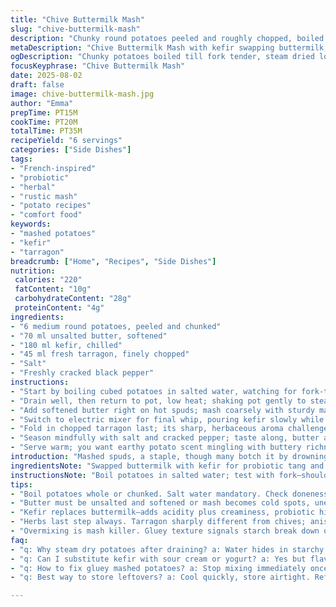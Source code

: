 ```yaml
---
title: "Chive Buttermilk Mash"
slug: "chive-buttermilk-mash"
description: "Chunky round potatoes peeled and roughly chopped, boiled till tender, mashed roughly with rich butter, then whipped with tangy kefir instead of traditional buttermilk, fresh tarragon swapped for usual chives. Salt and pepper to season. Six servings. Cooking and resting times adjusted slightly for texture. Simple, rustic, with a herbal twist and probiotic tang offering a new depth. Takes note of tactile cues over strict timing. Used kefir due to availability and love for its acidity and creaminess. Tarragon’s distinct anise aroma flips the usual chive experience. A trick learned to avoid watery mashed potatoes is drying steam off over low after draining."
metaDescription: "Chive Buttermilk Mash with kefir swapping buttermilk, tarragon flipping chive notes, rustic coarse mash whipped airy, steam drying for firm texture, six servings."
ogDescription: "Chunky potatoes boiled till fork tender, steam dried low heat, butter mashed in hot, kefir whipped in final, tarragon folded last—rustic, tangy, herbal twist."
focusKeyphrase: "Chive Buttermilk Mash"
date: 2025-08-02
draft: false
image: chive-buttermilk-mash.jpg
author: "Emma"
prepTime: PT15M
cookTime: PT20M
totalTime: PT35M
recipeYield: "6 servings"
categories: ["Side Dishes"]
tags:
- "French-inspired"
- "probiotic"
- "herbal"
- "rustic mash"
- "potato recipes"
- "comfort food"
keywords:
- "mashed potatoes"
- "kefir"
- "tarragon"
breadcrumb: ["Home", "Recipes", "Side Dishes"]
nutrition: 
 calories: "220"
 fatContent: "10g"
 carbohydrateContent: "28g"
 proteinContent: "4g"
ingredients:
- "6 medium round potatoes, peeled and chunked"
- "70 ml unsalted butter, softened"
- "180 ml kefir, chilled"
- "45 ml fresh tarragon, finely chopped"
- "Salt"
- "Freshly cracked black pepper"
instructions:
- "Start by boiling cubed potatoes in salted water, watching for fork-tender texture, around 20 minutes but check early to avoid mealy mush; vibrant potatoes give subtle creaminess."
- "Drain well, then return to pot, low heat; shaking pot gently to steam dry excess moisture for 2 minutes or until surface feels dry–this keeps mash fluffy and firm."
- "Add softened butter right on hot spuds; mash coarsely with sturdy masher to keep bite, mixing enough to absorb butter fats throughout."
- "Switch to electric mixer for final whip, pouring kefir slowly while mixing; texture turns airy and tangy, kefir bringing brightness missing with buttermilk substitute."
- "Fold in chopped tarragon last; its sharp, herbaceous aroma challenges the common chive subtlety, giving unexpected freshness."
- "Season mindfully with salt and cracked pepper; taste along, butter and kefir affect salt absorption differently than classic buttermilk recipes."
- "Serve warm; you want earthy potato scent mingling with buttery richness and herb punch. If potatoes become gluey, likely over-mashing or too much liquid—lesson learned the hard way."
introduction: "Mashed spuds, a staple, though many botch it by drowning in cream or overwhipping. Found myself craving something tangy, fresh—not the usual. Buttermilk traditional, sure, but kefir? Replaces buttermilk so well, like a bite with smooth body. Tarragon over chives switched things up — sharp and slightly licorice-y notes cut through the buttery weight. The sound of boiling, the scent of steaming potatoes—those are simple markers I trust over timers. Watch the skin give way beneath a fork, feel the heat transform tubers into the right consistency. I’ve ruined batches by not drying the potatoes properly after draining, ending with gluey mess. This approach saves you from that pitfall. Also, butter and tangy dairy dynamic is all about timing in incorporating the ingredients. Throw in herbs last, never before mixing the creaminess in. The texture? Roughly mashed then whipped for slight airiness—keeps it rustic, not 'pudding-like' mush. This is kitchen intuition, kitchen honesty."
ingredientsNote: "Swapped buttermilk with kefir for probiotic tang and kitchen ease—can often find kefir fresher or on hand. Tarragon swapped for chives, because chives got boring and tarragon adds sharpness; also works well with butter’s richness. Slightly less butter used here—sometimes too much fat kills potato taste. Six medium potatoes instead of seven; yield a good volume but better control on starch. Salt water for boiling mandatory; helps potatoes season internally, don’t skip this step or mush will be bland. Butter must be unsalted and softened to incorporate quickly and evenly; cold butter ruins mash smoothness. Fresh herbs chopped finely but not puréed—texture important. Small note: if no fresh tarragon, dried okay but use sparingly, herb can overwhelm easily. Overall, ingredients chosen to balance buttery, tang, and herbal notes while ensuring textural interest and avoid sogginess."
instructionsNote: "Boil potatoes in salted water; test with fork—should pierce easily but not disintegrate. Don’t rely on timing alone; pot batch size and potato freshness affect cook time heavily. Drain and return potatoes to pot; use low heat to steam dry—essential to avoid watery mash. Mashing in butter while potatoes hot allows fats to coat starch evenly—prevents gluey mash. Use coarse mashing first, then electric beaters with kefir to whip in air and tang. Add herbs at last step to preserve fragrance; adding earlier leads to dull or bitter taste. Season gradually; acid and fat alter flavor perception. Don’t overmix or texture collapses into glue. Troubleshooting: gluey means overworked or too wet; fix by reducing liquid next time or cut mixing short. Sometimes adding a touch of warmed cream helps loosen thick mash if needed. This method learned after many trials that taught me timing and sequence impacts flavor and texture profoundly."
tips:
- "Boil potatoes whole or chunked. Salt water mandatory. Check doneness by fork feel not clock. Early poke avoids mealy mush. Draining well then steaming low heat evaporates hidden excess water. Keeps mash fluffy and firm. Skip steam dry step, ends wet gluey mess. Timing varies by potato. Tactile approach essential here."
- "Butter must be unsalted and softened or mash becomes cold spots, uneven texture. Add butter when potatoes still hot. Fats coat starch better that way. Cold butter ruins cohesion, lumps appear. Mash coarsely first; preserve bite. Overworking crushes texture, becomes gummy. Later whip with mixer and kefir; brings air and tang. Sequence matters hugely."
- "Kefir replaces buttermilk—adds acidity plus creaminess, probiotic hints. Add kefir slow while mixing to not break structure. Start whipping first for coarse texture then aerate gently. Can swap kefir for light cream or yogurt but that shifts tang and texture subtly. Kefir freshness impacts brightness perceptibly."
- "Herbs last step always. Tarragon sharply different from chives; anise aroma alters whole flavor. Chop finely but do not purée. Adding herbs earlier dulls aroma, sometimes turns bitter if overcooked or mixed in too soon. Fresh preferred over dried. Dried use sparingly. Herb timing safeguards both scent and bite."
- "Overmixing is mash killer. Gluey texture signals starch break down or too much liquid. Avoid long mixing. If glue happens, fix try holding back liquid next batch or stop mixing early. If too stiff, add small warmed cream splash—not cold liquid. Scooping texture with sturdy masher before whipping balances rustic with lightness. Experience tells when."
faq:
- "q: Why steam dry potatoes after draining? a: Water hides in starchy surface pockets. Draining removes free water but not that. Low heat steam dries surface gently. Prevents soggy mash, keeps fluffiness. Skipping step risks gluey texture. Watch pot shake, feel surface moisture fade—key sensory cue."
- "q: Can I substitute kefir with sour cream or yogurt? a: Yes but flavor changes. Sour cream heavier, less tangy. Yogurt tang present but texture thicker, risk lumping if cold added fast. Kefir thinner, adds probiotics too. If using alternatives, warm slightly and add slow while mixing. Adjust salt afterwards; acidity affects perception."
- "q: How to fix gluey mashed potatoes? a: Stop mixing immediately once glue sets. Next time drain and steam dry potato chunks longer. Use coarse mash first, then whip gently with mixer. Add less liquid gradually. Warmed cream splash helps loosen stiff mash but don't overdo. Cold butter spots cause lumps, soften fully beforehand."
- "q: Best way to store leftovers? a: Cool quickly, store airtight. Refrigerate for few days max. Reheat gently on stovetop with bit milk or cream to restore softness; microwave risks drying. Could freeze but texture suffers; better mash fresh. Add extra butter or kefir when reheating to bring back creaminess and tang. Stir carefully, avoid overmixing."

---
```

